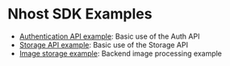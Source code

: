 # Nhost SDK Examples

* [Authentication API example](https://github.com/nhost/nhost-dart-sdk/example/lib/auth_example.dart): Basic use of the Auth API
* [Storage API example](https://github.com/nhost/nhost-dart-sdk/example/lib/storage_example.dart): Basic use of the Storage API
* [Image storage example](https://github.com/nhost/nhost-dart-sdk/example/lib/image_storage_example.dart): Backend image processing example
